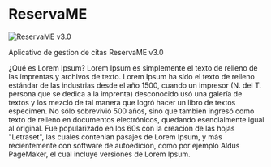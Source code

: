 # ReservaME
<img src="https://mlrecrn3fy7o.i.optimole.com/xrhOta8-IYe2rE-d/w:360/h:571/q:auto/https://citas.jmvb.co/wp-content/uploads/2020/05/cell2.png" alt="ReservaME v3.0">

Aplicativo de gestion de citas ReservaME v3.0

¿Qué es Lorem Ipsum?
Lorem Ipsum es simplemente el texto de relleno de las imprentas y archivos de texto. Lorem Ipsum ha sido el texto de relleno estándar de las industrias desde el año 1500, cuando un impresor (N. del T. persona que se dedica a la imprenta) desconocido usó una galería de textos y los mezcló de tal manera que logró hacer un libro de textos especimen. No sólo sobrevivió 500 años, sino que tambien ingresó como texto de relleno en documentos electrónicos, quedando esencialmente igual al original. Fue popularizado en los 60s con la creación de las hojas "Letraset", las cuales contenian pasajes de Lorem Ipsum, y más recientemente con software de autoedición, como por ejemplo Aldus PageMaker, el cual incluye versiones de Lorem Ipsum.
